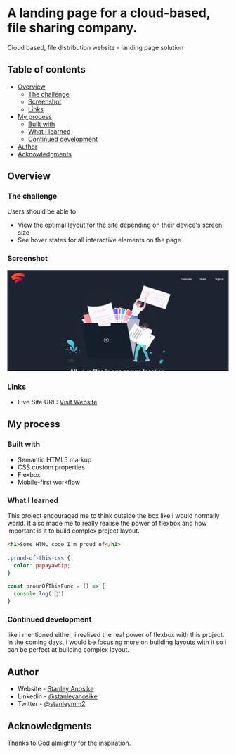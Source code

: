 # A landing page for a cloud-based, file sharing company.
 Cloud based, file distribution website - landing page solution

## Table of contents

- [Overview](#overview)
  - [The challenge](#the-challenge)
  - [Screenshot](#screenshot)
  - [Links](#links)
- [My process](#my-process)
  - [Built with](#built-with)
  - [What I learned](#what-i-learned)
  - [Continued development](#continued-development)
- [Author](#author)
- [Acknowledgments](#acknowledgments)


## Overview

### The challenge

Users should be able to:

- View the optimal layout for the site depending on their device's screen size
- See hover states for all interactive elements on the page

### Screenshot

![](images/Screenshot%20(174).png)


### Links

- Live Site URL: [Visit Website ](https://greycode-007.github.io/fylo-dark/#)

## My process

### Built with

- Semantic HTML5 markup
- CSS custom properties
- Flexbox
- Mobile-first workflow

### What I learned

This project encouraged me to think outside the box like i would normally world. It also made me to really realise the power of flexbox and how important is it to build complex project layout.


```html
<h1>Some HTML code I'm proud of</h1>
```
```css
.proud-of-this-css {
  color: papayawhip;
}
```
```js
const proudOfThisFunc = () => {
  console.log('🎉')
}
```


### Continued development

Iike i mentioned either, i realised the real power of flexbox with this project. In the coming days, i would be focusing more on building layouts with it so i can be perfect at building complex layout.

## Author

- Website - [Stanley Anosike](https://greycode-007.github.io/portfolio/)
- Linkedin - [@stanleyanosike](https://www.linkedin.com/profile/stanleyanosike)
- Twitter - [@stanleymm2](https://www.twitter.com/stanleymm2)


## Acknowledgments

Thanks to God almighty for the inspiration.

